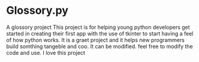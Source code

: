# Glossory.py
A glossory project
This project is for helping young python developers get started in creating their first app 
with the use of tkinter to start having a feel of how python works.
It is a graet project and it helps new programmers build somthing tangeble and coo.
It can be modified. feel free to modify the code and use.
I love this project 

